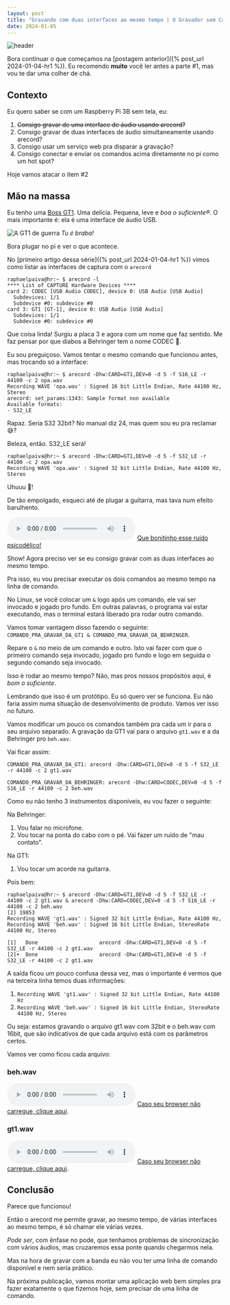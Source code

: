 ```yaml
---
layout: post
title: "Gravando com duas interfaces ao mesmo tempo | O Gravador sem Cabeça #2"
date: 2024-01-05
---
```


![header](/files/hr2/header.jpg)

Bora continuar o que começamos na [postagem anterior]({% post_url 2024-01-04-hr1 %}). Eu recomendo **muito** você ler antes a parte #1, mas vou te dar uma colher de chá.

## Contexto

Eu quero saber se com um Raspberry Pi 3B sem tela, eu:
1. ~~Consigo gravar de uma interface de áudio usando arecord?~~
2. Consigo gravar de duas interfaces de áudio simultaneamente usando arecord?
3. Consigo usar um serviço web pra disparar a gravação?
4. Consigo conectar e enviar os comandos acima diretamente no pi como um hot spot?

Hoje vamos atacar o item #2

## Mão na massa

Eu tenho uma [Boss GT1](https://www.boss.info/br/products/gt-1/). Uma delícia. Pequena, leve e _boa o suficiente®_. O mais importante é: ela é uma interface de áudio USB.

![A GT1 de guerra](/files/hr2/gt1.jpg)
_Tu é braba!_

Bora plugar no pi e ver o que acontece.

No [primeiro artigo dessa série]({% post_url 2024-01-04-hr1 %}) vimos como listar as interfaces de captura com o `arecord`
```
raphaelpaiva@hr:~ $ arecord -l
**** List of CAPTURE Hardware Devices ****
card 2: CODEC [USB Audio CODEC], device 0: USB Audio [USB Audio]
  Subdevices: 1/1
  Subdevice #0: subdevice #0
card 3: GT1 [GT-1], device 0: USB Audio [USB Audio]
  Subdevices: 1/1
  Subdevice #0: subdevice #0
```

Que coisa linda! Surgiu a placa 3 e agora com um nome que faz sentido. Me faz pensar por que diabos a Behringer tem o nome CODEC 🤔.

Eu sou preguiçoso. Vamos tentar o mesmo comando que funcionou antes, mas trocando só a interface:

```
raphaelpaiva@hr:~ $ arecord -Dhw:CARD=GT1,DEV=0 -d 5 -f S16_LE -r 44100 -c 2 opa.wav
Recording WAVE 'opa.wav' : Signed 16 bit Little Endian, Rate 44100 Hz, Stereo
arecord: set_params:1343: Sample format non available
Available formats:
- S32_LE
```

Rapaz. Seria S32 32bit? No manual diz 24, mas quem sou eu pra reclamar 😅?

Beleza, então. S32_LE será!

```
raphaelpaiva@hr:~ $ arecord -Dhw:CARD=GT1,DEV=0 -d 5 -f S32_LE -r 44100 -c 2 opa.wav
Recording WAVE 'opa.wav' : Signed 32 bit Little Endian, Rate 44100 Hz, Stereo
```

Uhuuu 🎉!

De tão empolgado, esqueci até de plugar a guitarra, mas tava num efeito barulhento.

<audio controls="controls">
  <source type="audio/wav" src="/files/hr2/gt1.wav"></source>
  <p>Your browser does not support the audio element.</p>
</audio>
<a href="/files/hr2/gt1.wav" target="_blank">Que bonitinho esse ruído psicodélico!</a>

Show! Agora preciso ver se eu consigo gravar com as duas interfaces ao mesmo tempo.

Pra isso, eu vou precisar executar os dois comandos ao mesmo tempo na linha de comando.

No Linux, se você colocar um `&` logo após um comando, ele vai ser invocado e jogado pro fundo. Em outras palavras, o programa vai estar executando, mas o terminal estará liberado pra rodar outro comando.

Vamos tomar vantagem disso fazendo o seguinte: `COMANDO_PRA_GRAVAR_DA_GT1 & COMANDO_PRA_GRAVAR_DA_BEHRINGER`.

Repare o `&` no meio de um comando e outro. Isto vai fazer com que o primeiro comando seja invocado, jogado pro fundo e logo em seguida o segundo comando seja invocado.

Isso é rodar ao mesmo tempo? Não, mas pros nossos propósitos aqui, é _bom o suficiente_.

Lembrando que isso é um protótipo. Eu só quero ver se funciona. Eu não faria assim numa situação de desenvolvimento de produto. Vamos ver isso no futuro.

Vamos modificar um pouco os comandos também pra cada um ir para o seu arquivo separado. A gravação da GT1 vai para o arquivo `gt1.wav` e a da Behringer pro `beh.wav`.

Vai ficar assim:

`COMANDO_PRA_GRAVAR_DA_GT1: arecord -Dhw:CARD=GT1,DEV=0 -d 5 -f S32_LE -r 44100 -c 2 gt1.wav`

`COMANDO_PRA_GRAVAR_DA_BEHRINGER: arecord -Dhw:CARD=CODEC,DEV=0 -d 5 -f S16_LE -r 44100 -c 2 beh.wav`

Como eu não tenho 3 instrumentos disponíveis, eu vou fazer o seguinte:

Na Behringer:
1. Vou falar no microfone.
2. Vou tocar na ponta do cabo com o pé. Vai fazer um ruído de "mau contato".

Na GT1:
1. Vou tocar um acorde na guitarra.

Pois bem:

```
raphaelpaiva@hr:~ $ arecord -Dhw:CARD=GT1,DEV=0 -d 5 -f S32_LE -r 44100 -c 2 gt1.wav & arecord -Dhw:CARD=CODEC,DEV=0 -d 5 -f S16_LE -r 44100 -c 2 beh.wav
[2] 19853
Recording WAVE 'gt1.wav' : Signed 32 bit Little Endian, Rate 44100 Hz, Recording WAVE 'beh.wav' : Signed 16 bit Little Endian, StereoRate 44100 Hz, Stereo

[1]   Done                    arecord -Dhw:CARD=GT1,DEV=0 -d 5 -f S32_LE -r 44100 -c 2 gt1.wav
[2]+  Done                    arecord -Dhw:CARD=GT1,DEV=0 -d 5 -f S32_LE -r 44100 -c 2 gt1.wav
```

A saída ficou um pouco confusa dessa vez, mas o importante é vermos que na terceira linha temos duas informações:

1. `Recording WAVE 'gt1.wav' : Signed 32 bit Little Endian, Rate 44100 Hz`
2. `Recording WAVE 'beh.wav' : Signed 16 bit Little Endian, StereoRate 44100 Hz, Stereo`

Ou seja: estamos gravando o arquivo gt1.wav com 32bit e o beh.wav com 16bit, que são indicativos de que cada arquivo está com os parâmetros certos.

Vamos ver como ficou cada arquivo:

### beh.wav
<audio controls="controls">
  <source type="audio/wav" src="/files/hr2/beh_conjunto.wav"></source>
  <p>Your browser does not support the audio element.</p>
</audio>
<a href="/files/hr2/beh_conjunto.wav" target="_blank">Caso seu browser não carregue, clique aqui</a>.

### gt1.wav
<audio controls="controls">
  <source type="audio/wav" src="/files/hr2/gt1_conjunto.wav"></source>
  <p>Your browser does not support the audio element.</p>
</audio>
<a href="/files/hr2/gt1_conjunto.wav" target="_blank">Caso seu browser não carregue, clique aqui</a>.

## Conclusão

Parece que funcionou!

Então o arecord me permite gravar, ao mesmo tempo, de várias interfaces ao mesmo tempo, é só chamar ele várias vezes.

_Pode ser_, com ênfase no pode, que tenhamos problemas de sincronização com vários áudios, mas cruzaremos essa ponte quando chegarmos nela.

Mas na hora de gravar com a banda eu não vou ter uma linha de comando disponível e nem seria prático.

Na próxima publicação, vamos montar uma aplicação web bem simples pra fazer exatamente o que fizemos hoje, sem precisar de uma linha de comando.
